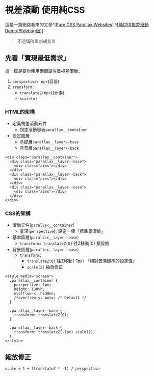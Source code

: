 # 視差滾動 使用純CSS

這是一篇網路看來的文章^[[Pure CSS Parallax Websites](http://keithclark.co.uk/articles/pure-css-parallax-websites/)] ^[[純CSS視差滾動Demo(有debug版)](http://keithclark.co.uk/articles/pure-css-parallax-websites/demo3/)]

> 不過鋪陳重新編排!!!



## 先看「實現最低需求」

這一篇是要你使用兩個屬性做視差滾動。
1. `perspective: npx`(容器)
2. `transform: `
    - `translateZ(npx)`(元素)
    - `scale(n)`



### HTML的架構

- 定義視差滾動元件
    - 視差滾動容器`parallax__container`
- 設定圖層
    - 基礎層`parallax__layer--base`
    - 背景層`parallax__layer--back`


```htmlmixed=
<div class="parallax__container">
  <div class="parallax__layer--base">
    <div class="aims"></div>
  </div>
  <div class="parallax__layer--back">
    <div class="aims"></div>
  </div>
  <div class="parallax__layer--base">
    <div class="aims"></div>
  </div>
</div>
```


### CSS的架構

- 滾動元件(`parallax__container`)
    - 景深(`perspective`): 設定一個「標準景深值」
- 基本圖層(`parallax__layer--base`)
    - `transform: translateZ(0)` 往Z移動(0) 預設值
- 背景圖層(`parallax__layer--base`)
    - `transform:` 
        - `translateZ(0)` 往Z移動(-1px) 「相對景深標準的設定值」
        - `scale(2)` 縮放修正


```htmlmixed=
<style media="screen">
  .parallax__container {
    perspective: 1px;
    height: 100vh;
    overflow-x: hidden;
    /*overflow-y: auto; /* Default */
  }

  .parallax__layer--base {
    transform: translateZ(0);
  }

  .parallax__layer--back {
    transform: translateZ(-1px) scale(2);
  }
</style>
```

## 縮放修正

```
scale = 1 + (translateZ * -1) / perspective
```

